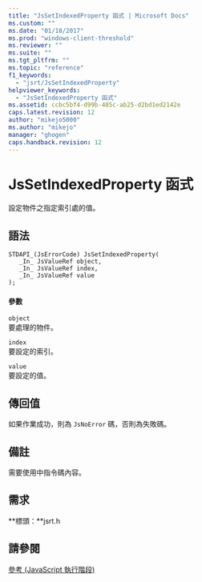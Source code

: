 ```yaml
---
title: "JsSetIndexedProperty 函式 | Microsoft Docs"
ms.custom: ""
ms.date: "01/18/2017"
ms.prod: "windows-client-threshold"
ms.reviewer: ""
ms.suite: ""
ms.tgt_pltfrm: ""
ms.topic: "reference"
f1_keywords: 
  - "jsrt/JsSetIndexedProperty"
helpviewer_keywords: 
  - "JsSetIndexedProperty 函式"
ms.assetid: ccbc5bf4-d99b-485c-ab25-d2bd1ed2142e
caps.latest.revision: 12
author: "mikejo5000"
ms.author: "mikejo"
manager: "ghogen"
caps.handback.revision: 12
---
```

# JsSetIndexedProperty 函式
設定物件之指定索引處的值。  
  
## 語法  
  
```  
STDAPI_(JsErrorCode) JsSetIndexedProperty(  
   _In_ JsValueRef object,  
   _In_ JsValueRef index,  
   _In_ JsValueRef value  
);  
```  
  
#### 參數  
 `object`  
 要處理的物件。  
  
 `index`  
 要設定的索引。  
  
 `value`  
 要設定的值。  
  
## 傳回值  
 如果作業成功，則為 `JsNoError` 碼，否則為失敗碼。  
  
## 備註  
 需要使用中指令碼內容。  
  
## 需求  
 **標頭：**jsrt.h  
  
## 請參閱  
 [參考 \(JavaScript 執行階段\)](../chakra-hosting/reference-javascript-runtime.md)
